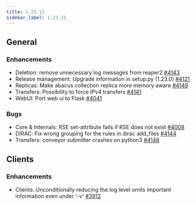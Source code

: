 ```yaml
---
title: 1.23.11
sidebar_label: 1.23.11
---
```


## General

### Enhancements

- Deletion: remove unnecessary log messages from reaper2 [#4143](https://github.com/rucio/rucio/issues/4143)
- Release management: Upgrade information in setup.py (1.23.0) [#4121](https://github.com/rucio/rucio/issues/4121)
- Replicas: Make abacus collection replica more memory aware [#4149](https://github.com/rucio/rucio/issues/4149)
- Transfers: Possibility to force IPv4 transfers [#4141](https://github.com/rucio/rucio/issues/4141)
- WebUI: Port web ui to Flask [#4041](https://github.com/rucio/rucio/issues/4041)

### Bugs

- Core & Internals: RSE set-attribute fails if RSE does not exist [#4008](https://github.com/rucio/rucio/issues/4008)
- DIRAC: Fix wrong grouping for the rules in dirac add_files [#4144](https://github.com/rucio/rucio/issues/4144)
- Transfers: conveyor submitter crashes on python3 [#4148](https://github.com/rucio/rucio/issues/4148)

## Clients

### Enhancements

- Clients: Unconditionally reducing the log level omits important information even under '-v'  [#3912](https://github.com/rucio/rucio/issues/3912)
